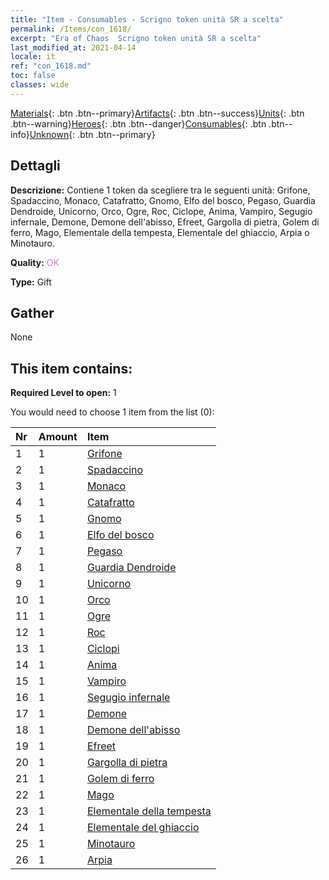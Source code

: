 ```yaml
---
title: "Item - Consumables - Scrigno token unità SR a scelta"
permalink: /Items/con_1618/
excerpt: "Era of Chaos  Scrigno token unità SR a scelta"
last_modified_at: 2021-04-14
locale: it
ref: "con_1618.md"
toc: false
classes: wide
---
```

 [Materials](/it/Items/){: .btn .btn--primary}[Artifacts](/it/Items/Artifacts/){: .btn .btn--success}[Units](/it/Items/Units/){: .btn .btn--warning}[Heroes](/it/Items/Heroes/){: .btn .btn--danger}[Consumables](/it/Items/Consumables/){: .btn .btn--info}[Unknown](/it/Items/Unknown/){: .btn .btn--primary}

## Dettagli
 **Descrizione:** Contiene 1 token da scegliere tra le seguenti unità: Grifone, Spadaccino, Monaco, Catafratto, Gnomo, Elfo del bosco, Pegaso, Guardia Dendroide, Unicorno, Orco, Ogre, Roc, Ciclope, Anima, Vampiro, Segugio infernale, Demone, Demone dell'abisso, Efreet, Gargolla di pietra, Golem di ferro, Mago, Elementale della tempesta, Elementale del ghiaccio, Arpia o Minotauro.

 **Quality:** <span style="color: #DA70D6">OK</span>

 **Type:** Gift

## Gather

  None

## This item contains:

 **Required Level to open:** 1

 You would need to choose 1 item from the list (0):

  | Nr | Amount |     Item    |
  |:---|:-------|:------------|
  | 1 | 1 | [Grifone](/it/Items/unt_192/) | 
  | 2 | 1 | [Spadaccino](/it/Items/unt_193/) | 
  | 3 | 1 | [Monaco](/it/Items/unt_194/) | 
  | 4 | 1 | [Catafratto](/it/Items/unt_195/) | 
  | 5 | 1 | [Gnomo](/it/Items/unt_200/) | 
  | 6 | 1 | [Elfo del bosco](/it/Items/unt_201/) | 
  | 7 | 1 | [Pegaso](/it/Items/unt_202/) | 
  | 8 | 1 | [Guardia Dendroide](/it/Items/unt_203/) | 
  | 9 | 1 | [Unicorno](/it/Items/unt_204/) | 
  | 10 | 1 | [Orco](/it/Items/unt_219/) | 
  | 11 | 1 | [Ogre](/it/Items/unt_220/) | 
  | 12 | 1 | [Roc](/it/Items/unt_221/) | 
  | 13 | 1 | [Ciclopi](/it/Items/unt_222/) | 
  | 14 | 1 | [Anima](/it/Items/unt_210/) | 
  | 15 | 1 | [Vampiro](/it/Items/unt_211/) | 
  | 16 | 1 | [Segugio infernale](/it/Items/unt_228/) | 
  | 17 | 1 | [Demone](/it/Items/unt_229/) | 
  | 18 | 1 | [Demone dell'abisso](/it/Items/unt_230/) | 
  | 19 | 1 | [Efreet](/it/Items/unt_231/) | 
  | 20 | 1 | [Gargolla di pietra](/it/Items/unt_236/) | 
  | 21 | 1 | [Golem di ferro](/it/Items/unt_237/) | 
  | 22 | 1 | [Mago](/it/Items/unt_238/) | 
  | 23 | 1 | [Elementale della tempesta](/it/Items/unt_263/) | 
  | 24 | 1 | [Elementale del ghiaccio](/it/Items/unt_264/) | 
  | 25 | 1 | [Minotauro](/it/Items/unt_248/) | 
  | 26 | 1 | [Arpia](/it/Items/unt_245/) | 
